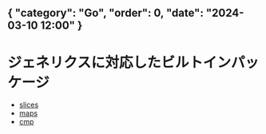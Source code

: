 { "category": "Go",  "order": 0, "date": "2024-03-10 12:00" }
---
# ジェネリクスに対応したビルトインパッケージ

* [slices](https://pkg.go.dev/slices@master)
* [maps](https://pkg.go.dev/maps@master)
* [cmp](https://pkg.go.dev/cmp@master)